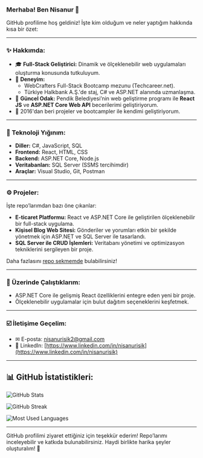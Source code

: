 ### Merhaba! Ben Nisanur 👋

GitHub profilime hoş geldiniz! İşte kim olduğum ve neler yaptığım hakkında kısa bir özet:

---

### ✨ Hakkımda:
- 🎓 **Full-Stack Geliştirici:** Dinamik ve ölçeklenebilir web uygulamaları oluşturma konusunda tutkuluyum.
- 🏢 **Deneyim:**
  - WebCrafters Full-Stack Bootcamp mezunu (Techcareer.net).
  - Türkiye Halkbank A.Ş.'de staj, C# ve ASP.NET alanında uzmanlaşma.
- 🔧 **Güncel Odak:** Pendik Belediyesi’nin web geliştirme programı ile **React JS** ve **ASP.NET Core Web API** becerilerimi geliştiriyorum.
- 🔄 2016'dan beri projeler ve bootcampler ile kendimi geliştiriyorum.

---

### 🔬 Teknoloji Yığınım:
- **Diller:** C#, JavaScript, SQL
- **Frontend:** React, HTML, CSS
- **Backend:** ASP.NET Core, Node.js
- **Veritabanları:** SQL Server (SSMS tercihimdir)
- **Araçlar:** Visual Studio, Git, Postman

---

### ⚙️ Projeler:
İşte repo’larımdan bazı öne çıkanlar:

- **E-ticaret Platformu:** React ve ASP.NET Core ile geliştirilen ölçeklenebilir bir full-stack uygulama.
- **Kişisel Blog Web Sitesi:** Gönderiler ve yorumları etkin bir şekilde yönetmek için ASP.NET ve SQL Server ile tasarlandı.
- **SQL Server ile CRUD İşlemleri:** Veritabanı yönetimi ve optimizasyon tekniklerini sergileyen bir proje.

Daha fazlasını [repo sekmemde](https://github.com/nisanurisik?tab=repositories) bulabilirsiniz!

---

### 🎨 Üzerinde Çalıştıklarım:
- ASP.NET Core ile gelişmiş React özelliklerini entegre eden yeni bir proje.
- Ölçeklenebilir uygulamalar için bulut dağıtım seçeneklerini keşfetmek.

---

### ☑️ İletişime Geçelim:
- ✉ E-posta: [nisanurisik2@gmail.com](mailto:nisanurisik2@gmail.com)
- 🔗 LinkedIn: [https://www.linkedin.com/in/nisanurisik](https://www.linkedin.com/in/nisanurisik)

---
## 📊 GitHub İstatistikleri:
![GitHub Stats](https://github-readme-stats.vercel.app/api?username=nisanurisik&show_icons=true&theme=radical)

![GitHub Streak](https://github-readme-streak-stats.herokuapp.com/?user=nisanurisik&theme=radical)

![Most Used Languages](https://github-readme-stats.vercel.app/api/top-langs/?username=nisanurisik&layout=compact&theme=radical)

---

GitHub profilimi ziyaret ettiğiniz için teşekkür ederim! Repo’larımı inceleyebilir ve katkıda bulunabilirsiniz. Haydi birlikte harika şeyler oluşturalım! 🚀

